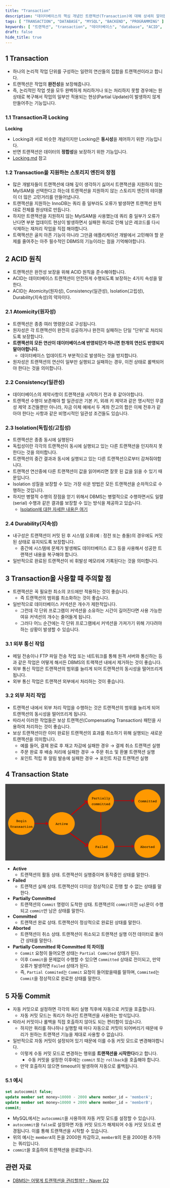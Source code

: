 ```yaml
---
title: "Transaction"
description: "데이터베이스의 핵심 개념인 트랜잭션(Transaction)에 대해 상세히 알아봅니다. ACID 원칙부터 실제 활용 시 주의사항까지, 실무에서 꼭 알아야 할 트랜잭션의 모든 것을 다룹니다."
tags: [ "TRANSACTION", "DATABASE", "MYSQL", "BACKEND", "PROGRAMMING" ]
keywords: [ "트랜잭션", "transaction", "데이터베이스", "database", "ACID", "원자성", "일관성", "격리성", "지속성", "MySQL", "InnoDB", "동시성제어", "커밋", "롤백", "commit", "rollback" ]
draft: false
hide_title: true
---
```


## 1 Transaction

- 하나의 논리적 작업 단위를 구성하는 일련의 연산들의 집합을 트랜잭션이라고 합니다.
- 트랜잭션은 작업의 **완전성**을 보장해줍니다.
- 즉, 논리적인 작업 셋을 모두 완벽하게 처리하거나 또는 처리하지 못할 경우에는 원 상태로 복구해서 작업의 일부만 적용되는 현상(Partial Update)이 발생하지 않게 만들어주는 기능입니다.

### 1.1 Transaction과 Locking

**Locking**

- Locking과 서로 비슷한 개념이지만 Locking은 **동시성**을 제어하기 위한 기능입니다.
- 반면 트랜잭션은 데이터의 **정합성**을 보장하기 위한 기능입니다.
- [Locking.md](../../Locking/Locking.md) 참고

### 1.2 Transaction을 지원하는 스토리지 엔진의 장점

- 많은 개발자들이 트랜잭션에 대해 깊이 생각하기 싫어서 트랜잭션을 지원하지 않는 MyISAM을 선택한다고 하는데 트랜잭션을 지원하지 않는 스토리지 엔진의 테이블이 더 많은 고민거리를 만들어냅니다.
- 트랜잭션을 지원하는 InnoDB는 쿼리 중 일부라도 오류가 발생하면 트랜잭션 원칙대로 전체를 원상태로 만듭니다.
- 하지만 트랜잭션을 지원하지 않는 MyISAM을 사용했는데 쿼리 중 일부가 오류가 난다면 부분 업데이트 현상이 발생하면서 실패한 쿼리로 인해 남은 레코드를 다시 삭제하는 재처리 작업을 직접 해야합니다.
- 트랙잭션은 골치 아픈 기능이 아니라 그만큼 애플리케이션 개발에서 고민해야 할 문제를 줄여주는 아주 필수적인 DBMS의 기능이라는 점을 기억해야합니다.

## 2 ACID 원칙

- 트랜잭션은 완전성 보장을 위해 ACID 원칙을 준수해야합니다.
- ACID는 데이터베이스 트랜잭션이 안전하게 수행되도록 보장하는 4가지 속성을 말한다.
- ACID는 Atomicity(원자성), Consistency(일관성), Isolation(고립성), Durability(지속성)의 약자이다.

### 2.1 Atomicity(원자성)

- 트랜잭션은 종종 여러 명령문으로 구성됩니다.
- 원자성은 각 트랜잭션이 완전히 성공하거나 완전히 실패하는 단일 "단위"로 처리되도록 보장합니다.
- **트랜잭션의 모든 연산이 데이터베이스에 반영되던가 아니면 한개의 연산도 반영되지 말아야합니다.**
	- 데이터베이스 업데이트가 부분적으로 발생하는 것을 방지합니다.
- 원자성은 트랜잭션의 연산이 일부만 실행되고 실패하는 경우, 이전 상태로 롤백되어야 한다는 것을 의미합니다.

### 2.2 Consistency(일관성)

- 데이터베이스의 제약사항이 트랜잭션을 시작하기 전과 후 같아야합니다.
- 트랜잭션 수행이 보존해야 할 일관성은 기본 키, 외래 키 제약과 같은 명시적인 무결성 제약 조건들뿐만 아니라, 자금 이체 예에서 두 계좌 잔고의 합은 이체 전후가 같아야 한다는 사항과 같은 비명시적인 일관성
  조건들도 있습니다.

### 2.3 Isolation(독립성/고립성)

- 트랜잭션은 종종 동시에 실행된다
- 독립성이란 각각의 트랜잭션이 동시에 실행되고 있는 다른 트랜잭션을 인지하지 못한다는 것을 의미합니다.
- 트랜잭션의 중간 결과과 동시에 실행되고 있는 다른 트랜잭션으로부터 감쳐줘야합니다.
- 트랜잭션 연산중에 다른 트랜잭션이 값을 읽어버리면 잘못 된 값을 읽을 수 있기 때문입니다.
- Isolation 성질을 보장할 수 있는 가장 쉬운 방법은 모든 트랜잭션을 순차적으로 수행하는 것입니다.
- 하지만 병렬적 수행의 장점을 얻기 위해서 DBMS는 병렬적으로 수행하면서도 일렬(serial) 수행과 같은 결과를 보장할 수 있는 방식을 제공하고 있습니다.
	- [Isolation에 대한 자세한 내용은 여기](../../Isolation-Levels/Isolation-Levels.md)

### 2.4 Durability(지속성)

- 내구성은 트랜잭션이 커밋 된 후 시스템 오류(예 : 정전 또는 충돌)의 경우에도 커밋 된 상태로 유지되도록 보장합니다.
  - 중간에 시스템에 문제가 발생해도 데이터베이스 로그 등을 사용해서 성공한 트랜잭션 내용을 복구해야 합니다.
- 일반적으로 완료된 트랜잭션이 비 휘발성 메모리에 기록된다는 것을 의미합니다.

## 3 Transaction을 사용할 때 주의할 점

- 트랜잭션은 꼭 필요한 최소의 코드에만 적용하는 것이 좋습니다.
	- 즉 트랜잭션의 범위를 최소화하는 것이 좋습니다.
- 일반적으로 데이터베이스 커넥션은 개수가 제한적입니다.
	- 그런데 각 단위 프로그램이 커넥션을 소유하는 시간이 길어진다면 사용 가능한 여유 커넥션의 개수는 줄어들게 됩니다.
	- 그러다 어느 순간에는 각 단위 프로그램에서 커넥션을 가져가기 위해 기다려야 하는 상황이 발생할 수 있습니다.

### 3.1 외부 통신 작업

- 메일 전송이나 FTP 파일 전송 작업 또는 네트워크를 통해 원격 서버와 통신하는 등과 같은 작업은 어떻게 해서든 DBMS의 트랙잭션 내에서 제거하는 것이 좋습니다.
- 외부 통신 작업은 트랜잭션의 범위를 늘리게 되어 트랜잭션의 동시성을 떨어뜨리게 됩니다.
- 외부 통신 작업은 트랜잭션 외부에서 처리하는 것이 좋습니다.

### 3.2 외부 처리 작업

- 트랜잭션 내에서 외부 처리 작업을 수행하는 것은 트랜잭션의 범위를 늘리게 되어 트랜잭션의 동시성을 떨어뜨리게 됩니다.
- 따라서 이러한 작업들은 보상 트랜잭션(Compensating Transaction) 패턴을 사용하여 처리하는 것이 좋습니다.
- 보상 트랜잭션이란 이미 완료된 트랜잭션의 효과를 취소하기 위해 실행되는 새로운 트랜잭션을 의미합니다.
	- 예를 들어, 결제 완료 후 재고 차감에 실패한 경우 → 결제 취소 트랜잭션 실행
	- 주문 완료 후 배송 처리에 실패한 경우 → 주문 취소 및 환불 트랜잭션 실행
	- 포인트 적립 후 알림 발송에 실패한 경우 → 포인트 차감 트랜잭션 실행

## 4 Transaction State

![트랜잭션 상태 다이어그램](images/transaction-status.png)

- **Active**
	- 트랜잭션의 활동 상태. 트랜잭션이 실행중이며 동작중인 상태를 말한다.
- **Failed**
	- 트랜잭션 실패 상태. 트랜잭션이 더이상 정상적으로 진행 할 수 없는 상태를 말한다.
- **Partially Committed**
	- 트랜잭션의 `Commit` 명령이 도착한 상태. 트랜잭션의 `commit`이전 `sql`문이 수행되고 `commit`만 남은 상태를 말한다.
- **Committed**
	- 트랜잭션 완료 상태. 트랜잭션이 정상적으로 완료된 상태를 말한다.
- **Aborted**
	- 트랜잭션이 취소 상태. 트랜잭션이 취소되고 트랜잭션 실행 이전 데이터로 돌아간 상태를 말한다.
- **Partially Committed 와 Committed 의 차이점**
	- `Commit` 요청이 들어오면 상태는 `Partial Commited` 상태가 된다.
	- 이후 `Commit`을 문제없이 수행할 수 있으면 `Committed` 상태로 전이되고, 만약 오류가 발생하면 `Failed` 상태가 된다.
	- 즉, `Partial Commited`는 `Commit` 요청이 들어왔을때를 말하며, `Commited`는 `Commit`을 정상적으로 완료한 상태를 말한다.

## 5 자동 Commit

- 자동 커밋으로 설정하면 각각의 쿼리 실행 직후에 자동으로 커밋을 호출합니다.
  -  자동 커밋 모드는 쿼리가 하나인 트랜잭션을 사용하는 방식입니다.
- 따라서 커밋이나 롤백을 직접 호출하지 않아도 되는 편리함이 있습니다. 
  - 하지만 쿼리를 하나하나 실행할 때 마다 자동으로 커밋이 되어버리기 때문에 우리가 원하는 트랜잭션 기능을 제대로 사용할 수 없습니다.
- 일반적으로 자동 커밋이 설정되어 있기 때문에 이를 수동 커밋 모드로 변경해야합니다.
  - 이렇게 수동 커밋 모드로 변경하는 행위를 **트랜잭션을 시작한다**라고 합니다.
	- 수동 커밋을 설정한 이후에는 `commit` 또는 `rollback`을 호출해야 합니다.
  - 만약 호출하지 않으면 timeout이 발생하여 자동으로 롤백됩니다.

### 5.1 예시

```sql
set autocommit false;
update member set money=10000 - 2000 where member_id = 'memberA';
update member set money=10000 + 2000 where member_id = 'memberB';
commit;
```

- MySQL에서는 `autocommit`을 사용하여 자동 커밋 모드를 설정할 수 있습니다.
- `autocommit`을 `false`로 설정하면 자동 커밋 모드가 해제되어 수동 커밋 모드로 변경됩니다. 이를 통해 트랜잭션을 시작할 수 있습니다.
- 위의 예시는 `memberA`의 돈을 2000원 차감하고, `memberB`의 돈을 2000원 추가하는 쿼리입니다.
- `commit`을 호출하여 트랜잭션을 완료합니다.

## 관련 자료

- [DBMS는 어떻게 트랜잭션을 관리할까? - Naver D2](https://d2.naver.com/helloworld/407507)